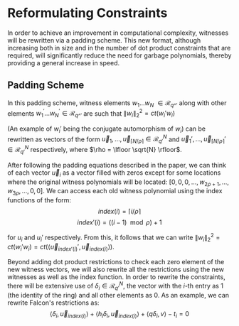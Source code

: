 # Reformulating Constraints
In order to achieve an improvement in computational complexity, witnesses will be rewritten via a padding scheme. This new format, although increasing both in size and in the number of dot product constraints that are required, will significantly reduce the need for garbage polynomials, thereby providing a general increase in speed.

## Padding Scheme
In this padding scheme, witness elements $w_{1} \dots w_{N}$ $\in \mathcal{R}_{q\^{'}}$ along with other elements $w_{1}^{'} \dots w_{N}^{'} \in \mathcal{R}_{q\^{'}}$ are such that $\lVert w_{i} \rVert_{2}^{2} = ct(w_{i}' w_{i})$

(An example of $w_{i}'$ being the conjugate automorphism of $w_{i}$) can be rewritten as vectors of the form $\vec{u}_{1}, \dots, \vec{u}_{\lceil N/\rho \rceil} \in \mathcal{R}_{q'}^{N}$ and $\vec{u}_{1}', \dots, \vec{u}_{\lceil N/\rho \rceil}' \in \mathcal{R}_{q'}^{N}$ respectively, where $\rho = \lfloor \sqrt{N} \rfloor$.

After following the padding equations described in the paper, we can think of each vector $\vec{u}_{i}$ as a vector filled with zeros except for some locations where the original witness polynomials will be located: $[0, 0, 0, \dots, w_{2\rho +1}, \dots, w_{3\rho}, \dots, 0, 0]$. We can access each old witness polynomial using the index functions of the form:
$$ index(i) = \lceil i/\rho \rceil $$
$$ index'(i) = ((i-1) \mod \rho) + 1 $$

for $u_{i}$ and $u_{i}'$ respectively. From this, it follows that we can write $\lVert w_{i} \rVert_{2}^{2} = ct(w_{i}'w_{i}) = ct(\langle \vec{u}_{index'(i)}', \vec{u}_{index(i)} \rangle)$.

Beyond adding dot product restrictions to check each zero element of the new witness vectors, we will also rewrite all the restrictions using the new witnesses as well as the index function. In order to rewrite the constraints, there will be extensive use of $\delta_{i} \in \mathcal{R}_{q'}^{N}$, the vector with the $i$-th entry as $1$ (the identity of the ring) and all other elements as $0$. 
As an example, we can rewrite Falcon's restrictions as:
$$ \langle \delta_{i}, \vec{u}_{index(i)} \rangle + \langle h_{i} \delta_{i}, \vec{u}_{index(i)} \rangle + \langle q \delta_{i}, v \rangle - t_{i} = 0 $$

